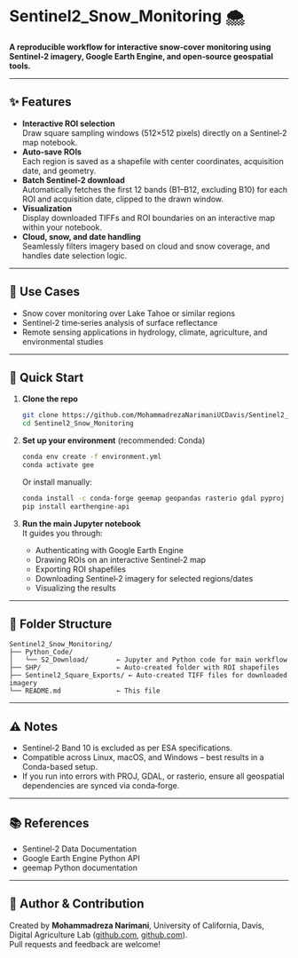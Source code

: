 
# Sentinel2_Snow_Monitoring 🌨️

**A reproducible workflow for interactive snow‑cover monitoring using Sentinel‑2 imagery, Google Earth Engine, and open‑source geospatial tools.**

---

## ✨ Features

- **Interactive ROI selection**  
  Draw square sampling windows (512×512 pixels) directly on a Sentinel‑2 map notebook.
- **Auto‑save ROIs**  
  Each region is saved as a shapefile with center coordinates, acquisition date, and geometry.
- **Batch Sentinel‑2 download**  
  Automatically fetches the first 12 bands (B1–B12, excluding B10) for each ROI and acquisition date, clipped to the drawn window.
- **Visualization**  
  Display downloaded TIFFs and ROI boundaries on an interactive map within your notebook.
- **Cloud, snow, and date handling**  
  Seamlessly filters imagery based on cloud and snow coverage, and handles date selection logic.

---

## 🧭 Use Cases

- Snow cover monitoring over Lake Tahoe or similar regions  
- Sentinel‑2 time‑series analysis of surface reflectance  
- Remote sensing applications in hydrology, climate, agriculture, and environmental studies

---

## 🚀 Quick Start

1. **Clone the repo**  
   ```bash
   git clone https://github.com/MohammadrezaNarimaniUCDavis/Sentinel2_Snow_Monitoring.git
   cd Sentinel2_Snow_Monitoring
   ```

2. **Set up your environment** (recommended: Conda)
   ```bash
   conda env create -f environment.yml
   conda activate gee
   ```
   Or install manually:
   ```bash
   conda install -c conda-forge geemap geopandas rasterio gdal pyproj shapely fiona localtileserver
   pip install earthengine-api
   ```

3. **Run the main Jupyter notebook**  
   It guides you through:
   - Authenticating with Google Earth Engine  
   - Drawing ROIs on an interactive Sentinel‑2 map  
   - Exporting ROI shapefiles  
   - Downloading Sentinel‑2 imagery for selected regions/dates  
   - Visualizing the results

---

## 📁 Folder Structure

```
Sentinel2_Snow_Monitoring/
├── Python_Code/
│   └── S2_Download/       ← Jupyter and Python code for main workflow
├── SHP/                   ← Auto‑created folder with ROI shapefiles
├── Sentinel2_Square_Exports/ ← Auto‑created TIFF files for downloaded imagery
└── README.md              ← This file
```

---

## ⚠️ Notes

- Sentinel‑2 Band 10 is excluded as per ESA specifications.  
- Compatible across Linux, macOS, and Windows – best results in a Conda-based setup.  
- If you run into errors with PROJ, GDAL, or rasterio, ensure all geospatial dependencies are synced via conda‑forge.

---

## 📚 References

- Sentinel‑2 Data Documentation  
- Google Earth Engine Python API  
- geemap Python documentation

---

## 👤 Author & Contribution

Created by **Mohammadreza Narimani**, University of California, Davis, Digital Agriculture Lab ([github.com](https://github.com/MohammadrezaNarimaniUCDavis/Sentinel2_Snow_Monitoring?utm), [github.com](https://github.com/MohammadrezaNarimaniUCDavis?utm)).  
Pull requests and feedback are welcome!
